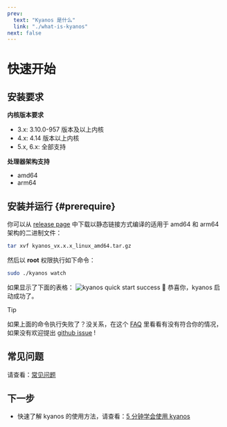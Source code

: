 ```yaml
---
prev:
  text: "Kyanos 是什么"
  link: "./what-is-kyanos"
next: false
---
```


# 快速开始

## 安装要求

**内核版本要求**

- 3.x: 3.10.0-957 版本及以上内核
- 4.x: 4.14 版本以上内核
- 5.x, 6.x: 全部支持

**处理器架构支持**

- amd64
- arm64

## 安装并运行 {#prerequire}

你可以从 [release page](https://github.com/hengyoush/kyanos/releases)
中下载以静态链接方式编译的适用于 amd64 和 arm64 架构的二进制文件：

```bash
tar xvf kyanos_vx.x.x_linux_amd64.tar.gz
```

然后以 **root** 权限执行如下命令：

```bash
sudo ./kyanos watch
```

如果显示了下面的表格： ![kyanos quick start success](/quickstart-success.png)
🎉 恭喜你，kyanos 启动成功了。

> [!TIP]
>
> 如果上面的命令执行失败了？没关系，在这个 [FAQ](./faq)
> 里看看有没有符合你的情况，如果没有欢迎提出
> [github issue](https://github.com/hengyoush/kyanos/issues) !

## 常见问题

请查看：[常见问题](./faq)

## 下一步

- 快速了解 kyanos 的使用方法，请查看：[5 分钟学会使用 kyanos](./how-to)
